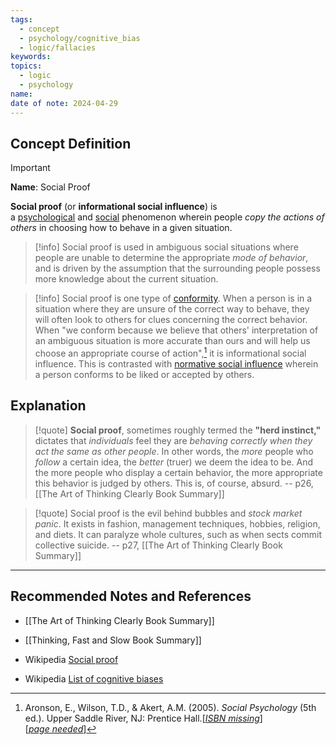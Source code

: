 ```yaml
---
tags:
  - concept
  - psychology/cognitive_bias
  - logic/fallacies
keywords: 
topics:
  - logic
  - psychology
name: 
date of note: 2024-04-29
---
```


## Concept Definition

>[!important]
>**Name**:  Social Proof
>
>**Social proof** (or **informational social influence**) is a [psychological](https://en.wikipedia.org/wiki/Psychology "Psychology") and [social](https://en.wikipedia.org/wiki/Social "Social") phenomenon wherein people *copy the actions of others* in choosing how to behave in a given situation.

>[!info]
>Social proof is used in ambiguous social situations where people are unable to determine the appropriate _mode of behavior_, and is driven by the assumption that the surrounding people possess more knowledge about the current situation.

>[!info]
>Social proof is one type of [conformity](https://en.wikipedia.org/wiki/Conformity_(psychology) "Conformity (psychology)"). When a person is in a situation where they are unsure of the correct way to behave, they will often look to others for clues concerning the correct behavior. When "we conform because we believe that others' interpretation of an ambiguous situation is more accurate than ours and will help us choose an appropriate course of action",[^1] it is informational social influence. This is contrasted with [normative social influence](https://en.wikipedia.org/wiki/Normative_social_influence "Normative social influence") wherein a person conforms to be liked or accepted by others.

## Explanation

>[!quote]
>**Social proof**, sometimes roughly termed the **"herd instinct,"** dictates that *individuals* feel they are *behaving correctly* *when they act the same as other people*. In other words, the *more* people who *follow* a certain idea, the *better* (truer) we deem the idea to be. And the more people who display a certain behavior, the more appropriate this behavior is judged by others. This is, of course, absurd.
>-- p26, [[The Art of Thinking Clearly Book Summary]]

>[!quote]
>Social proof is the evil behind bubbles and *stock market panic*. It exists in fashion, management techniques, hobbies, religion, and diets. It can paralyze whole cultures, such as when sects commit collective suicide.
>-- p27, [[The Art of Thinking Clearly Book Summary]]





-----------
##  Recommended Notes and References

- [[The Art of Thinking Clearly Book Summary]]
- [[Thinking, Fast and Slow Book Summary]]


- Wikipedia [Social proof](https://en.wikipedia.org/wiki/Social_proof)
- Wikipedia [List of cognitive biases](https://en.wikipedia.org/wiki/List_of_cognitive_biases)

[^1]: Aronson, E., Wilson, T.D., & Akert, A.M. (2005). _Social Psychology_ (5th ed.). Upper Saddle River, NJ: Prentice Hall.[_[ISBN missing](https://en.wikipedia.org/wiki/Wikipedia:Citing_sources "Wikipedia:Citing sources")_][_[page needed](https://en.wikipedia.org/wiki/Wikipedia:Citing_sources "Wikipedia:Citing sources")_]